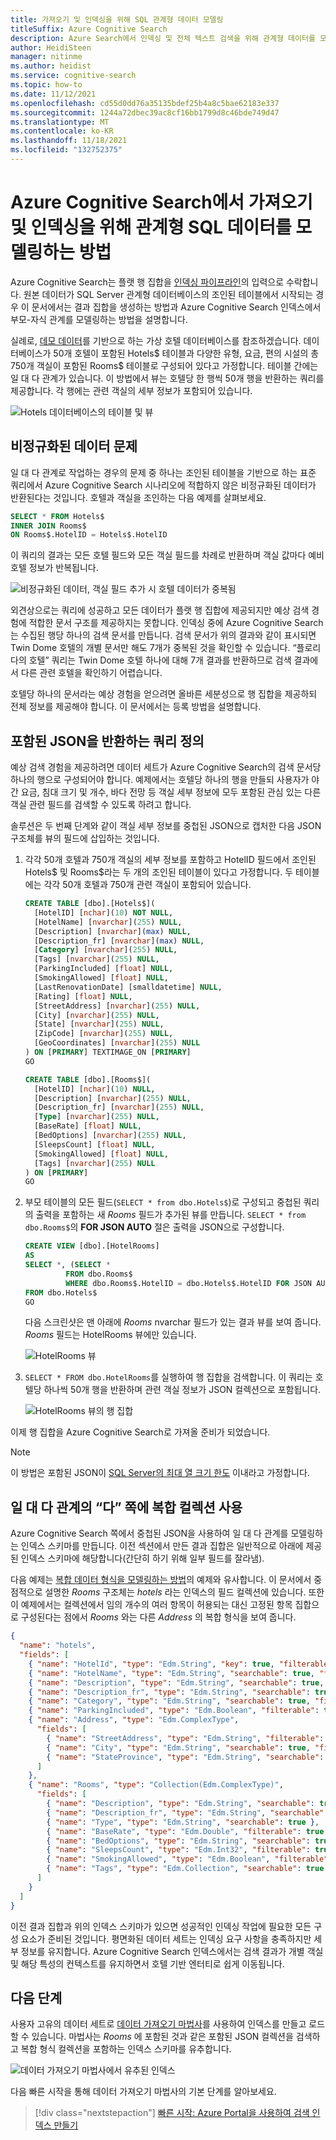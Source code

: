 ```yaml
---
title: 가져오기 및 인덱싱을 위해 SQL 관계형 데이터 모델링
titleSuffix: Azure Cognitive Search
description: Azure Search에서 인덱싱 및 전체 텍스트 검색을 위해 관계형 데이터를 모델링하고 플랫 결과 집합으로 비정규화하는 방법을 알아봅니다.
author: HeidiSteen
manager: nitinme
ms.author: heidist
ms.service: cognitive-search
ms.topic: how-to
ms.date: 11/12/2021
ms.openlocfilehash: cd55d0dd76a35135bdef25b4a8c5bae62183e337
ms.sourcegitcommit: 1244a72dbec39ac8cf16bb1799d8c46bde749d47
ms.translationtype: MT
ms.contentlocale: ko-KR
ms.lasthandoff: 11/18/2021
ms.locfileid: "132752375"
---
```

# <a name="how-to-model-relational-sql-data-for-import-and-indexing-in-azure-cognitive-search"></a>Azure Cognitive Search에서 가져오기 및 인덱싱을 위해 관계형 SQL 데이터를 모델링하는 방법

Azure Cognitive Search는 플랫 행 집합을 [인덱싱 파이프라인](search-what-is-an-index.md)의 입력으로 수락합니다. 원본 데이터가 SQL Server 관계형 데이터베이스의 조인된 테이블에서 시작되는 경우 이 문서에서는 결과 집합을 생성하는 방법과 Azure Cognitive Search 인덱스에서 부모-자식 관계를 모델링하는 방법을 설명합니다.

실례로, [데모 데이터](https://github.com/Azure-Samples/azure-search-sample-data/tree/master/hotels)를 기반으로 하는 가상 호텔 데이터베이스를 참조하겠습니다. 데이터베이스가 50개 호텔이 포함된 Hotels$ 테이블과 다양한 유형, 요금, 편의 시설의 총 750개 객실이 포함된 Rooms$ 테이블로 구성되어 있다고 가정합니다. 테이블 간에는 일 대 다 관계가 있습니다. 이 방법에서 뷰는 호텔당 한 행씩 50개 행을 반환하는 쿼리를 제공합니다. 각 행에는 관련 객실의 세부 정보가 포함되어 있습니다.

   ![Hotels 데이터베이스의 테이블 및 뷰](media/index-sql-relational-data/hotels-database-tables-view.png "Hotels 데이터베이스의 테이블 및 뷰")

## <a name="the-problem-of-denormalized-data"></a>비정규화된 데이터 문제

일 대 다 관계로 작업하는 경우의 문제 중 하나는 조인된 테이블을 기반으로 하는 표준 쿼리에서 Azure Cognitive Search 시나리오에 적합하지 않은 비정규화된 데이터가 반환된다는 것입니다. 호텔과 객실을 조인하는 다음 예제를 살펴보세요.

```sql
SELECT * FROM Hotels$
INNER JOIN Rooms$
ON Rooms$.HotelID = Hotels$.HotelID
```
이 쿼리의 결과는 모든 호텔 필드와 모든 객실 필드를 차례로 반환하며 객실 값마다 예비 호텔 정보가 반복됩니다.

   ![비정규화된 데이터, 객실 필드 추가 시 호텔 데이터가 중복됨](media/index-sql-relational-data/denormalize-data-query.png "비정규화된 데이터, 객실 필드 추가 시 호텔 데이터가 중복됨")


외견상으로는 쿼리에 성공하고 모든 데이터가 플랫 행 집합에 제공되지만 예상 검색 경험에 적합한 문서 구조를 제공하지는 못합니다. 인덱싱 중에 Azure Cognitive Search는 수집된 행당 하나의 검색 문서를 만듭니다. 검색 문서가 위의 결과와 같이 표시되면 Twin Dome 호텔의 개별 문서만 해도 7개가 중복된 것을 확인할 수 있습니다. “플로리다의 호텔” 쿼리는 Twin Dome 호텔 하나에 대해 7개 결과를 반환하므로 검색 결과에서 다른 관련 호텔을 확인하기 어렵습니다.

호텔당 하나의 문서라는 예상 경험을 얻으려면 올바른 세분성으로 행 집합을 제공하되 전체 정보를 제공해야 합니다. 이 문서에서는 등록 방법을 설명합니다.

## <a name="define-a-query-that-returns-embedded-json"></a>포함된 JSON을 반환하는 쿼리 정의

예상 검색 경험을 제공하려면 데이터 세트가 Azure Cognitive Search의 검색 문서당 하나의 행으로 구성되어야 합니다. 예제에서는 호텔당 하나의 행을 만들되 사용자가 야간 요금, 침대 크기 및 개수, 바다 전망 등 객실 세부 정보에 모두 포함된 관심 있는 다른 객실 관련 필드를 검색할 수 있도록 하려고 합니다.

솔루션은 두 번째 단계와 같이 객실 세부 정보를 중첩된 JSON으로 캡처한 다음 JSON 구조체를 뷰의 필드에 삽입하는 것입니다. 

1. 각각 50개 호텔과 750개 객실의 세부 정보를 포함하고 HotelID 필드에서 조인된 Hotels$ 및 Rooms$라는 두 개의 조인된 테이블이 있다고 가정합니다. 두 테이블에는 각각 50개 호텔과 750개 관련 객실이 포함되어 있습니다.

    ```sql
    CREATE TABLE [dbo].[Hotels$](
      [HotelID] [nchar](10) NOT NULL,
      [HotelName] [nvarchar](255) NULL,
      [Description] [nvarchar](max) NULL,
      [Description_fr] [nvarchar](max) NULL,
      [Category] [nvarchar](255) NULL,
      [Tags] [nvarchar](255) NULL,
      [ParkingIncluded] [float] NULL,
      [SmokingAllowed] [float] NULL,
      [LastRenovationDate] [smalldatetime] NULL,
      [Rating] [float] NULL,
      [StreetAddress] [nvarchar](255) NULL,
      [City] [nvarchar](255) NULL,
      [State] [nvarchar](255) NULL,
      [ZipCode] [nvarchar](255) NULL,
      [GeoCoordinates] [nvarchar](255) NULL
    ) ON [PRIMARY] TEXTIMAGE_ON [PRIMARY]
    GO

    CREATE TABLE [dbo].[Rooms$](
      [HotelID] [nchar](10) NULL,
      [Description] [nvarchar](255) NULL,
      [Description_fr] [nvarchar](255) NULL,
      [Type] [nvarchar](255) NULL,
      [BaseRate] [float] NULL,
      [BedOptions] [nvarchar](255) NULL,
      [SleepsCount] [float] NULL,
      [SmokingAllowed] [float] NULL,
      [Tags] [nvarchar](255) NULL
    ) ON [PRIMARY]
    GO
    ```

1. 부모 테이블의 모든 필드(`SELECT * from dbo.Hotels$`)로 구성되고 중첩된 쿼리의 출력을 포함하는 새 *Rooms* 필드가 추가된 뷰를 만듭니다. `SELECT * from dbo.Rooms$`의 **FOR JSON AUTO** 절은 출력을 JSON으로 구성합니다. 

     ```sql
   CREATE VIEW [dbo].[HotelRooms]
   AS
   SELECT *, (SELECT *
              FROM dbo.Rooms$
              WHERE dbo.Rooms$.HotelID = dbo.Hotels$.HotelID FOR JSON AUTO) AS Rooms
   FROM dbo.Hotels$
   GO
   ```

   다음 스크린샷은 맨 아래에 *Rooms* nvarchar 필드가 있는 결과 뷰를 보여 줍니다. *Rooms* 필드는 HotelRooms 뷰에만 있습니다.

   ![HotelRooms 뷰](media/index-sql-relational-data/hotelsrooms-view.png "HoteRooms 뷰")

1. `SELECT * FROM dbo.HotelRooms`를 실행하여 행 집합을 검색합니다. 이 쿼리는 호텔당 하나씩 50개 행을 반환하며 관련 객실 정보가 JSON 컬렉션으로 포함됩니다. 

   ![HotelRooms 뷰의 행 집합](media/index-sql-relational-data/hotelrooms-rowset.png "HotelRooms 뷰의 행 집합")

이제 행 집합을 Azure Cognitive Search로 가져올 준비가 되었습니다.

> [!NOTE]
> 이 방법은 포함된 JSON이 [SQL Server의 최대 열 크기 한도](/sql/sql-server/maximum-capacity-specifications-for-sql-server) 이내라고 가정합니다. 

 ## <a name="use-a-complex-collection-for-the-many-side-of-a-one-to-many-relationship"></a>일 대 다 관계의 “다” 쪽에 복합 컬렉션 사용

Azure Cognitive Search 쪽에서 중첩된 JSON을 사용하여 일 대 다 관계를 모델링하는 인덱스 스키마를 만듭니다. 이전 섹션에서 만든 결과 집합은 일반적으로 아래에 제공된 인덱스 스키마에 해당합니다(간단히 하기 위해 일부 필드를 잘라냄).

다음 예제는 [복합 데이터 형식을 모델링하는 방법](search-howto-complex-data-types.md#create-complex-fields)의 예제와 유사합니다. 이 문서에서 중점적으로 설명한 *Rooms* 구조체는 *hotels* 라는 인덱스의 필드 컬렉션에 있습니다. 또한 이 예제에서는 컬렉션에서 임의 개수의 여러 항목이 허용되는 대신 고정된 항목 집합으로 구성된다는 점에서 *Rooms* 와는 다른 *Address* 의 복합 형식을 보여 줍니다.

```json
{
  "name": "hotels",
  "fields": [
    { "name": "HotelId", "type": "Edm.String", "key": true, "filterable": true },
    { "name": "HotelName", "type": "Edm.String", "searchable": true, "filterable": false },
    { "name": "Description", "type": "Edm.String", "searchable": true, "analyzer": "en.lucene" },
    { "name": "Description_fr", "type": "Edm.String", "searchable": true, "analyzer": "fr.lucene" },
    { "name": "Category", "type": "Edm.String", "searchable": true, "filterable": false },
    { "name": "ParkingIncluded", "type": "Edm.Boolean", "filterable": true, "facetable": true },
    { "name": "Address", "type": "Edm.ComplexType",
      "fields": [
        { "name": "StreetAddress", "type": "Edm.String", "filterable": false, "sortable": false, "facetable": false, "searchable": true },
        { "name": "City", "type": "Edm.String", "searchable": true, "filterable": true, "sortable": true, "facetable": true },
        { "name": "StateProvince", "type": "Edm.String", "searchable": true, "filterable": true, "sortable": true, "facetable": true }
      ]
    },
    { "name": "Rooms", "type": "Collection(Edm.ComplexType)",
      "fields": [
        { "name": "Description", "type": "Edm.String", "searchable": true, "analyzer": "en.lucene" },
        { "name": "Description_fr", "type": "Edm.String", "searchable": true, "analyzer": "fr.lucene" },
        { "name": "Type", "type": "Edm.String", "searchable": true },
        { "name": "BaseRate", "type": "Edm.Double", "filterable": true, "facetable": true },
        { "name": "BedOptions", "type": "Edm.String", "searchable": true, "filterable": true, "facetable": true },
        { "name": "SleepsCount", "type": "Edm.Int32", "filterable": true, "facetable": true },
        { "name": "SmokingAllowed", "type": "Edm.Boolean", "filterable": true, "facetable": true },
        { "name": "Tags", "type": "Edm.Collection", "searchable": true }
      ]
    }
  ]
}
```

이전 결과 집합과 위의 인덱스 스키마가 있으면 성공적인 인덱싱 작업에 필요한 모든 구성 요소가 준비된 것입니다. 평면화된 데이터 세트는 인덱싱 요구 사항을 충족하지만 세부 정보를 유지합니다. Azure Cognitive Search 인덱스에서는 검색 결과가 개별 객실 및 해당 특성의 컨텍스트를 유지하면서 호텔 기반 엔터티로 쉽게 이동됩니다.

## <a name="next-steps"></a>다음 단계

사용자 고유의 데이터 세트로 [데이터 가져오기 마법사](search-import-data-portal.md)를 사용하여 인덱스를 만들고 로드할 수 있습니다. 마법사는 *Rooms* 에 포함된 것과 같은 포함된 JSON 컬렉션을 검색하고 복합 형식 컬렉션을 포함하는 인덱스 스키마를 유추합니다. 

  ![데이터 가져오기 마법사에서 유추된 인덱스](media/index-sql-relational-data/search-index-rooms-complex-collection.png "데이터 가져오기 마법사에서 유추된 인덱스")

다음 빠른 시작을 통해 데이터 가져오기 마법사의 기본 단계를 알아보세요.

> [!div class="nextstepaction"]
> [빠른 시작: Azure Portal을 사용하여 검색 인덱스 만들기](search-get-started-portal.md)